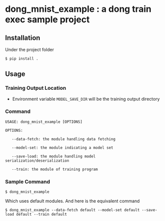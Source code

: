 # dong_mnist_example : a dong train exec sample project
## Installation
Under the project folder
```sh
$ pip install .
```

## Usage
### Training Output Location
- Environment variable ```MODEL_SAVE_DIR``` will be the training output directory
### Command
```shell
USAGE: dong_mnist_example [OPTIONS]

OPTIONS:

   --data-fetch: the module handling data fetching

   --model-set: the module indicating a model set
   
   --save-load: the module handling model serialization/deserialization
   
   --train: the module of training program
```
### Sample Command
```shell
$ dong_mnist_example 
```
Which uses default modules.
And here is the equivalent command
```shell
$ dong_mnist_example --data-fetch default --model-set default --save-load default --train default
```
